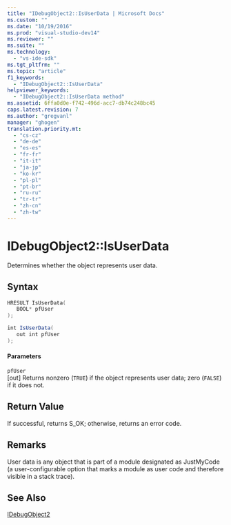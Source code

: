 ```yaml
---
title: "IDebugObject2::IsUserData | Microsoft Docs"
ms.custom: ""
ms.date: "10/19/2016"
ms.prod: "visual-studio-dev14"
ms.reviewer: ""
ms.suite: ""
ms.technology: 
  - "vs-ide-sdk"
ms.tgt_pltfrm: ""
ms.topic: "article"
f1_keywords: 
  - "IDebugObject2::IsUserData"
helpviewer_keywords: 
  - "IDebugObject2::IsUserData method"
ms.assetid: 6ffa0d0e-f742-496d-acc7-db74c248bc45
caps.latest.revision: 7
ms.author: "gregvanl"
manager: "ghogen"
translation.priority.mt: 
  - "cs-cz"
  - "de-de"
  - "es-es"
  - "fr-fr"
  - "it-it"
  - "ja-jp"
  - "ko-kr"
  - "pl-pl"
  - "pt-br"
  - "ru-ru"
  - "tr-tr"
  - "zh-cn"
  - "zh-tw"
---
```

# IDebugObject2::IsUserData
Determines whether the object represents user data.  
  
## Syntax  
  
```cpp  
HRESULT IsUserData(  
   BOOL* pfUser  
);  
```  
  
```c#  
int IsUserData(  
   out int pfUser  
);  
```  
  
#### Parameters  
 `pfUser`  
 [out] Returns nonzero (`TRUE`) if the object represents user data; zero (`FALSE`) if it does not.  
  
## Return Value  
 If successful, returns S_OK; otherwise, returns an error code.  
  
## Remarks  
 User data is any object that is part of a module designated as JustMyCode (a user-configurable option that marks a module as user code and therefore visible in a stack trace).  
  
## See Also  
 [IDebugObject2](../extensibility-debugger-reference/idebugobject2.md)